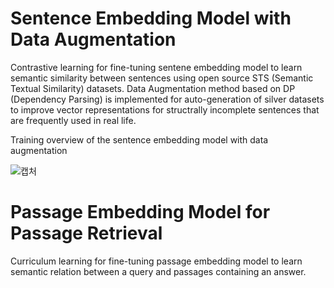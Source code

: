 # Sentence Embedding Model with Data Augmentation 
Contrastive learning for fine-tuning sentene embedding model to learn semantic similarity between sentences using open source STS (Semantic Textual Similarity) datasets.
Data Augmentation method based on DP (Dependency Parsing) is implemented for auto-generation of silver datasets to improve vector representations for structrally incomplete sentences that are frequently used in real life.

Training overview of the sentence embedding model with data augmentation

![캡처](https://user-images.githubusercontent.com/73643391/214560101-87ef8f2c-30f1-40a5-b624-18c2cf482ab1.PNG)


# Passage Embedding Model for Passage Retrieval
Curriculum learning for fine-tuning passage embedding model to learn semantic relation between a query and passages containing an answer. 
